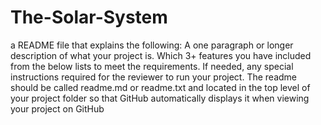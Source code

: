 ﻿# The-Solar-System
 a README file that explains the following:
A one paragraph or longer description of what your project is.
Which 3+ features you have included from the below lists to meet the requirements.
If needed, any special instructions required for the reviewer to run your project.
The readme should be called readme.md or readme.txt and located in the top level of your project folder so that GitHub automatically displays it when viewing your project on GitHub
